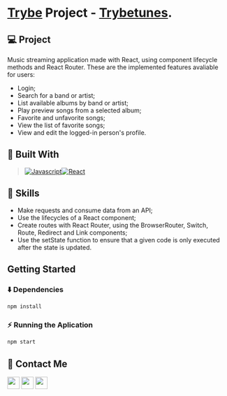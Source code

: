 # [Trybe](https://www.betrybe.com/) Project - [Trybetunes](deploy).

## 💻 Project
Music streaming application made with React, using component lifecycle methods and React Router.
These are the implemented features avaliable for users:

- Login;
- Search for a band or artist;
- List available albums by band or artist;
- Play preview songs from a selected album;
- Favorite and unfavorite songs;
- View the list of favorite songs;
- View and edit the logged-in person's profile.

## 🚀 Built With

> [![Javascript][Javascript]][Javascript-url][![React][React.js]][React-url]


## 📌 Skills

- Make requests and consume data from an API;
- Use the lifecycles of a React component;
- Create routes with React Router, using the BrowserRouter, Switch, Route, Redirect and Link components;
- Use the setState function to ensure that a given code is only executed after the state is updated.

## Getting Started

### ⬇️ Dependencies

```bash
npm install
``` 

### ⚡ Running the Aplication

```bash
npm start
``` 

## 💬 Contact Me

<div align="left" style="display: inline_block">
  <a href="https://arthur-debiasi.github.io" target="_blank"><img height="28rem" src="https://img.shields.io/badge/my_portfolio-3fc337?style=for-the-badge" target="_blank"></a> 
  <a href="https://www.linkedin.com/in/arthur-debiasi" target="_blank"><img height="28rem" src="https://img.shields.io/badge/LinkedIn-0077B5?style=for-the-badge&logo=linkedin&logoColor=white"></a> 
  <a href = "mailto:arthurdebiasi@hotmail.com"><img height="28rem" src="https://img.shields.io/badge/outlook-0078D4?style=for-the-badge&logo=microsoftoutlook&logoColor=white" target="_blank"></a>
</div>

<!-- ## 📄 Licença

Esse projeto está sob licença. Veja o arquivo [LICENÇA](LICENSE.md) para mais detalhes.

[⬆ Voltar ao topo](#nome-do-projeto)<br> -->

[Javascript]: https://img.shields.io/badge/javascript-F7DF1E?style=for-the-badge&logo=javascript&logoColor=white
[Javascript-url]: https://developer.mozilla.org/pt-BR/docs/Web/JavaScript
[React.js]: https://img.shields.io/badge/React-20232A?style=for-the-badge&logo=react&logoColor=61DAFB
[React-url]: https://reactjs.org/
[MUI]: https://img.shields.io/badge/material_ui-007FFF?style=for-the-badge&logo=mui&logoColor=white
[MUI-url]: https://img.shields.io/badge/material_ui-007FFF?style=for-the-badge&logo=mui&logoColor=white

